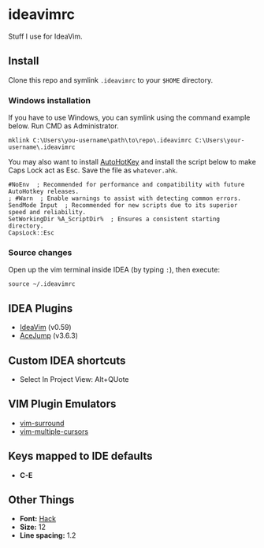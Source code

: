 # ideavimrc

Stuff I use for IdeaVim.

## Install

Clone this repo and symlink `.ideavimrc` to your `$HOME` directory.

### Windows installation

If you have to use Windows, you can symlink using the command example below. Run CMD as Administrator.

```
mklink C:\Users\you-username\path\to\repo\.ideavimrc C:\Users\your-username\.ideavimrc
```

You may also want to install [AutoHotKey](https://www.autohotkey.com) and install the script below to make Caps Lock act as Esc. Save the file as `whatever.ahk`.

```
#NoEnv  ; Recommended for performance and compatibility with future AutoHotkey releases.
; #Warn  ; Enable warnings to assist with detecting common errors.
SendMode Input  ; Recommended for new scripts due to its superior speed and reliability.
SetWorkingDir %A_ScriptDir%  ; Ensures a consistent starting directory.
CapsLock::Esc
```

### Source changes

Open up the vim terminal inside IDEA (by typing `:`), then execute:

```
source ~/.ideavimrc
```

## IDEA Plugins

- [IdeaVim](https://github.com/JetBrains/ideavim) (v0.59)
- [AceJump](https://github.com/acejump/AceJump) (v3.6.3)

## Custom IDEA shortcuts

- Select In Project View: Alt+QUote

## VIM Plugin Emulators

- [vim-surround](https://github.com/tpope/vim-surround)
- [vim-multiple-cursors](https://github.com/terryma/vim-multiple-cursors)

## Keys mapped to IDE defaults

- **C-E**

## Other Things

- **Font:** [Hack](https://github.com/source-foundry/Hack)
- **Size:** 12
- **Line spacing:** 1.2
